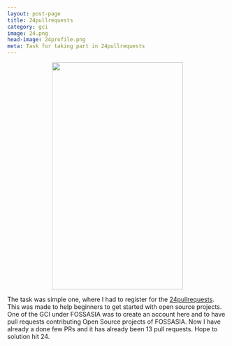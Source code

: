 ```yaml
---
layout: post-page
title: 24pullrequests
category: gci
image: 24.png
head-image: 24profile.png
meta: Task for taking part in 24pullrequests
---
```


<div style="text-align: center;">
<img src="{{site.baseurl}}/img/{{page.head_image}}" width="300px" height="520px" />
</div>

The task was simple one, where I had to register for the <a href="http://24pullrequests.com">24pullrequests</a>. This was made to help beginners
to get started with open source projects. One of the GCI under FOSSASIA was to create
an account here and to have pull requests contributing Open Source projects of FOSSASIA.
Now I have already a done few PRs and it has already been 13 pull requests. Hope to solution hit 24.  
